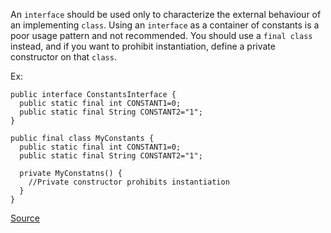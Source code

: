An `interface` should be used only to characterize the external behaviour of an implementing `class`.
Using an `interface` as a container of constants is a poor usage pattern and not recommended.
You should use a `final class` instead, and if you want to prohibit instantiation, define a private constructor on that `class`.

Ex:

```
public interface ConstantsInterface {
  public static final int CONSTANT1=0;
  public static final String CONSTANT2="1";
}

public final class MyConstants {
  public static final int CONSTANT1=0;
  public static final String CONSTANT2="1";

  private MyConstatns() {
    //Private constructor prohibits instantiation
  }
}
```

[Source](http://pmd.sourceforge.net/pmd-5.3.2/pmd-java/rules/java/design.html#AvoidConstantsInterface)
